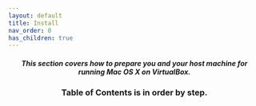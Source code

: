 ```yaml
---
layout: default
title: Install
nav_order: 0
has_children: true
---
```


<h5 align="center">This section covers how to prepare you and your host machine for running Mac OS X on VirtualBox.</h5>

<h3 align="center">Table of Contents is in order by step.</h3>
